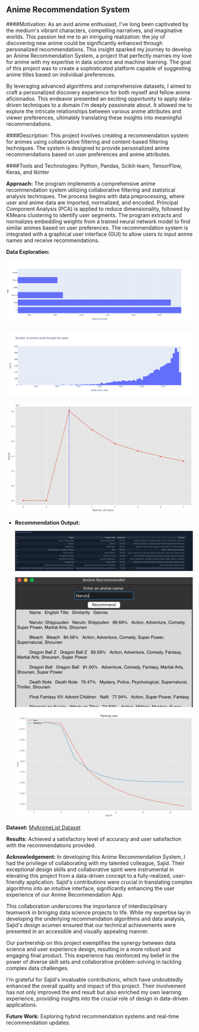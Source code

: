 ## Anime Recommendation System

####Motivation:
    As an avid anime enthusiast, I've long been captivated by the medium's vibrant characters, compelling narratives, and imaginative worlds. This passion led me to an intriguing realization: the joy of discovering new anime could be significantly enhanced through personalized recommendations. This insight sparked my journey to develop an Anime Recommendation System, a project that perfectly marries my love for anime with my expertise in data science and machine learning. The goal of this project was to create a sophisticated platform capable of suggesting anime titles based on individual preferences.
    
By leveraging advanced algorithms and comprehensive datasets, I aimed to craft a personalized discovery experience for both myself and fellow anime aficionados. This endeavor presented an exciting opportunity to apply data-driven techniques to a domain I'm deeply passionate about. It allowed me to explore the intricate relationships between various anime attributes and viewer preferences, ultimately translating these insights into meaningful recommendations.
    
####Description:
    This project involves creating a recommendation system for animes using collaborative filtering and content-based filtering techniques. The system is designed to provide personalized anime recommendations based on user preferences and anime attributes.

####Tools and Technologies:
    Python, Pandas, Scikit-learn, TensorFlow, Keras, and tkinter
    
**Approach:**
    The program implements a comprehensive anime recommendation system utilizing collaborative filtering and statistical analysis techniques. The process begins with data preprocessing, where user and anime data are imported, normalized, and encoded. Principal Component Analysis (PCA) is applied to reduce dimensionality, followed by KMeans clustering to identify user segments. The program extracts and normalizes embedding weights from a trained neural network model to find similar animes based on user preferences. The recommendation system is integrated with a graphical user interface (GUI) to allow users to input anime names and receive recommendations.
    
**Data Exploration:**

  ![Data Exploration 1](https://github.com/DSM2499/recomendation_system/blob/main/Photos/Anime%20recommendation%20photos/Anime%20Distribution.png)

  ![Data Exploration 2](https://github.com/DSM2499/recomendation_system/blob/main/Photos/Anime%20recommendation%20photos/Anime%20through%20the%20years.png)

  ![Data Exploration 3](https://github.com/DSM2499/recomendation_system/blob/main/Photos/Anime%20recommendation%20photos/Clustering%20for%20users.png)

- **Recommendation Output:**

  ![Recommendation Output 1](https://github.com/DSM2499/recomendation_system/blob/main/Photos/Anime%20recommendation%20photos/Portfolio%20Recommendation%20Example.png)

  ![Recommendation Output 2](https://github.com/DSM2499/recomendation_system/blob/main/Photos/Anime%20recommendation%20photos/Recommendation%20GUI.png)

  ![Recommendation Outpout 3](https://github.com/DSM2499/recomendation_system/blob/main/Photos/Anime%20recommendation%20photos/Training%20loss%20vs%20Validation%20Loss%20(1).png)


**Dataset:**
    [MyAnimeList Dataset](https://www.kaggle.com/datasets/dbdmobile/myanimelist-dataset)

**Results:**
    Achieved a satisfactory level of accuracy and user satisfaction with the recommendations provided.

**Acknowledgement:**
    In developing this Anime Recommendation System, I had the privilege of collaborating with my talented colleague, Sajid. Their exceptional design skills and collaborative spirit were instrumental in elevating this project from a data-driven concept to a fully-realized, user-friendly application. Sajid's contributions were crucial in translating complex algorithms into an intuitive interface, significantly enhancing the user experience of our Anime Recommendation App.
    
This collaboration underscores the importance of interdisciplinary teamwork in bringing data science projects to life. While my expertise lay in developing the underlying recommendation algorithms and data analysis, Sajid's design acumen ensured that our technical achievements were presented in an accessible and visually appealing manner.
    
Our partnership on this project exemplifies the synergy between data science and user experience design, resulting in a more robust and engaging final product. This experience has reinforced my belief in the power of diverse skill sets and collaborative problem-solving in tackling complex data challenges.
    
I'm grateful for Sajid's invaluable contributions, which have undoubtedly enhanced the overall quality and impact of this project. Their involvement has not only improved the end result but also enriched my own learning experience, providing insights into the crucial role of design in data-driven applications.
    
**Future Work:**
    Exploring hybrid recommendation systems and real-time recommendation updates.
